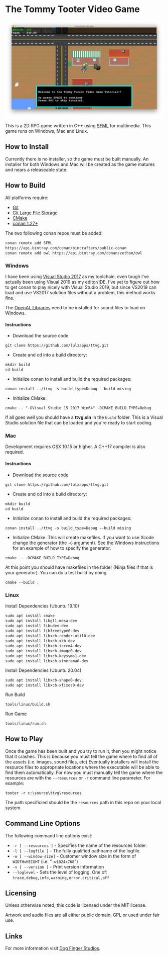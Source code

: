 # The Tommy Tooter Video Game

![](docs/images/screenshot1.png)

This is a 2D RPG game written in C++ using [SFML](http://sfml-dev.org/) for multimedia. This game runs on Windows, Mac and Linux.

## How to Install

Currently there is no installer, so the game must be built manually. An installer for both Windows and Mac will be created as the game matures and nears a releaseable state.

## How to Build

All platforms require: 

* [Git](https://git-scm.com/downloads)
* [Git Large File Storage](https://git-lfs.github.com/)
* [CMake](https://cmake.org/download/)
* [conan 1.27+](https://conan.io/)

The two following conan repos must be added:

```
conan remote add SFML https://api.bintray.com/conan/bincrafters/public-conan
conan remote add owl https://api.bintray.com/conan/zethon/owl
```


### Windows

I have been using [Visual Studio 2017](https://visualstudio.microsoft.com/vs/older-downloads/) as my toolchain, even tough I've actually been using Visual 2019 as my editor/IDE. I've yet to figure out how to get conan to play nicely with Visual Studio 2019, but since VS2019 can load and use VS2017 solution files without a problem, this method works fine.

The [OpenAL Libraries](https://openal.org/downloads/) need to be installed for sound files to load on Windows. 

#### Instructions

* Download the source code
```
git clone https://github.com/lulzapps/ttvg.git
```
* Create and cd into a build directory: 
```
mkdir build 
cd build
```
* Initialize conan to install and build the required packages: 
```
conan install ../ttvg -s build_type=Debug --build mising
```
* Initialize CMake: 
```
cmake .. "-GVisual Studio 15 2017 Win64" -DCMAKE_BUILD_TYPE=Debug
```

If all goes well you should have a **ttvg.sln** in the `build` folder. This is a Visual Studio solution file that can be loaded and you're ready to start coding.

### Mac

Development requires OSX 10.15 or higher. A C++17 compiler is also required.

#### Instructions

* Download the source code
```
git clone https://github.com/lulzapps/ttvg.git
```
* Create and cd into a build directory: 
```
mkdir build 
cd build
```
* Initialize conan to install and build the required packages: 
```
conan install ../ttvg -s build_type=Debug --build mising
```
* Initialize CMake. This will create makefiles. If you want to use Xcode change the generator (the `-G` argument). See the Windows instructions for an example of how to specify the generator.

```
cmake .. -DCMAKE_BUILD_TYPE=Debug
```

At this point you should have makefiles in the folder (Ninja files if that is your generator). You can do a test build by doing
```
cmake --build .
```

### Linux

Install Dependencies (Ubuntu 19.10)

```
sudo apt install cmake
sudo apt install libgl1-mesa-dev
sudo apt install libudev-dev
sudo apt install libfreetype6-dev
sudo apt install libxcb-render-util0-dev
sudo apt install libxcb-xkb-dev
sudo apt install libxcb-icccm4-dev
sudo apt install libxcb-image0-dev
sudo apt install libxcb-keysyms1-dev
sudo apt install libxcb-xinerama0-dev
```

Install Dependencies (Ubuntu 20.04)
```
sudo apt install libxcb-shape0-dev
sudo apt install libxcb-xfixes0-dev
```

Run Build

```
tools/linux/build.sh
```

Run Game
```
tools/linux/run.sh
```

## How to Play

Once the game has been built and you try to run it, then you might notice that it crashes. This is because you must tell the game where to find all of the assets (i.e. images, sound files, etc) Eventually installers will install the resource files to appropriate locations where the executable will be able to find them automatically. For now you must manually tell the game where the resources are with the `--resources` or `-r` command line parameter. For example:

```
tooter -r c:\source\ttvg\resources
```

The path specificied should be the `resources` path in this repo on your local system.

## Command Line Options

The following command line options exist:

* `-r [ --resources ]` - Specifies the name of the resources folder.
* `-l [ --logfile ]` - The fully qualified pathname of the logfile.
* `-w [ --window-size]` - Customer window size in the form of `WIDTHxHEIGHT` (i.e. "`-w1024x768`")
* `-v [ --version ]` - Print version information
* `--loglevel` - Sets the level of logging. One of: `trace,debug,info,warning,error,critical,off`

## Licensing

Unless otherwise noted, this code is licensed under the MIT license.

Artwork and audio files are all either public domain, GPL or used under fair use. 

## Links

For more information visit [Dog Finger Studios](https://dogfinger.com).
